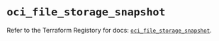 # `oci_file_storage_snapshot`

Refer to the Terraform Registory for docs: [`oci_file_storage_snapshot`](https://registry.terraform.io/providers/oracle/oci/6.18.0/docs/resources/file_storage_snapshot).
